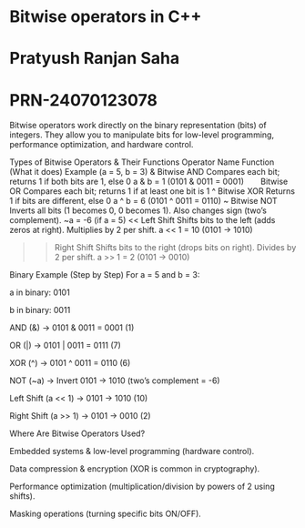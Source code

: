 # Bitwise operators in C++
# Pratyush Ranjan Saha
# PRN-24070123078
Bitwise operators work directly on the binary representation (bits) of integers.
They allow you to manipulate bits for low-level programming, performance optimization, and hardware control.

Types of Bitwise Operators & Their Functions
Operator	Name	Function (What it does)	Example (a = 5, b = 3)
&	Bitwise AND	Compares each bit; returns 1 if both bits are 1, else 0	a & b = 1 (0101 & 0011 = 0001)
`	`	Bitwise OR	Compares each bit; returns 1 if at least one bit is 1
^	Bitwise XOR	Returns 1 if bits are different, else 0	a ^ b = 6 (0101 ^ 0011 = 0110)
~	Bitwise NOT	Inverts all bits (1 becomes 0, 0 becomes 1). Also changes sign (two’s complement).	~a = -6 (if a = 5)
<<	Left Shift	Shifts bits to the left (adds zeros at right). Multiplies by 2 per shift.	a << 1 = 10 (0101 → 1010)
>>	Right Shift	Shifts bits to the right (drops bits on right). Divides by 2 per shift.	a >> 1 = 2 (0101 → 0010)

Binary Example (Step by Step)
For a = 5 and b = 3:

a in binary: 0101

b in binary: 0011

AND (&) → 0101 & 0011 = 0001 (1)

OR (|) → 0101 | 0011 = 0111 (7)

XOR (^) → 0101 ^ 0011 = 0110 (6)

NOT (~a) → Invert 0101 → 1010 (two’s complement = -6)

Left Shift (a << 1) → 0101 → 1010 (10)

Right Shift (a >> 1) → 0101 → 0010 (2)

Where Are Bitwise Operators Used?

Embedded systems & low-level programming (hardware control).

Data compression & encryption (XOR is common in cryptography).

Performance optimization (multiplication/division by powers of 2 using shifts).

Masking operations (turning specific bits ON/OFF).

